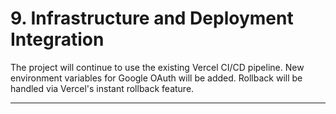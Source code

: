 # **9. Infrastructure and Deployment Integration**

The project will continue to use the existing Vercel CI/CD pipeline. New environment variables for Google OAuth will be added. Rollback will be handled via Vercel's instant rollback feature.

---
